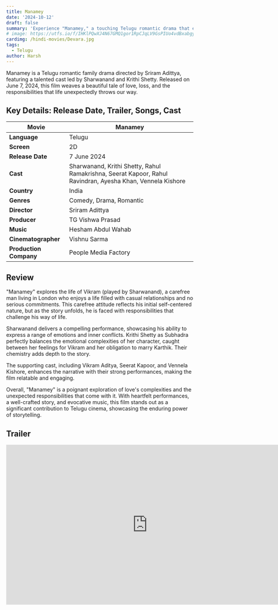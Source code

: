```yaml
---
title: Manamey
date: '2024-10-12'
draft: false
summary: 'Experience "Manamey," a touching Telugu romantic drama that explores love and responsibility.'
# image: https://utfs.io/f/IHKlPQwXJ4N67GMQ1gor1RpCJqLV9GsPIUo4vdBxabgyeAjF
cardimg: /hindi-movies/Devara.jpg
tags:
  - Telugu
author: Harsh
---
```


Manamey is a Telugu romantic family drama directed by Sriram Adittya, featuring a talented cast led by Sharwanand and Krithi Shetty. Released on June 7, 2024, this film weaves a beautiful tale of love, loss, and the responsibilities that life unexpectedly throws our way.

## Key Details: Release Date, Trailer, Songs, Cast

| **Movie**       | Manamey                            |
|-----------------|-----------------------------------|
| **Language**     | Telugu                            |
| **Screen**       | 2D                                |
| **Release Date** | 7 June 2024                       |
| **Cast**         | Sharwanand, Krithi Shetty, Rahul Ramakrishna, Seerat Kapoor, Rahul Ravindran, Ayesha Khan, Vennela Kishore |
| **Country**      | India                             |
| **Genres**       | Comedy, Drama, Romantic           |
| **Director**     | Sriram Adittya                   |
| **Producer**     | TG Vishwa Prasad                  |
| **Music**        | Hesham Abdul Wahab                |
| **Cinematographer** | Vishnu Sarma                   |
| **Production Company** | People Media Factory          |

## Review

"Manamey" explores the life of Vikram (played by Sharwanand), a carefree man living in London who enjoys a life filled with casual relationships and no serious commitments. This carefree attitude reflects his initial self-centered nature, but as the story unfolds, he is faced with responsibilities that challenge his way of life.

Sharwanand delivers a compelling performance, showcasing his ability to express a range of emotions and inner conflicts. Krithi Shetty as Subhadra perfectly balances the emotional complexities of her character, caught between her feelings for Vikram and her obligation to marry Karthik. Their chemistry adds depth to the story.

The supporting cast, including Vikram Aditya, Seerat Kapoor, and Vennela Kishore, enhances the narrative with their strong performances, making the film relatable and engaging.

Overall, "Manamey" is a poignant exploration of love's complexities and the unexpected responsibilities that come with it. With heartfelt performances, a well-crafted story, and evocative music, this film stands out as a significant contribution to Telugu cinema, showcasing the enduring power of storytelling.

## Trailer

<iframe width="760" height="430" src="https://www.youtube.com/embed/3zOCInbXzy8?si=3wXEFcmGx1XrqyFV" title="How to Get Started with Blooket" frameborder="0" allow="accelerometer; autoplay; clipboard-write; encrypted-media; gyroscope; picture-in-picture; web-share" referrerpolicy="strict-origin-when-cross-origin" allowfullscreen></iframe>